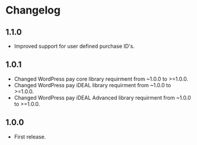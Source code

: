 # Changelog

## 1.1.0
*	Improved support for user defined purchase ID's.

## 1.0.1
*	Changed WordPress pay core library requirment from ~1.0.0 to >=1.0.0.
*	Changed WordPress pay iDEAL library requirment from ~1.0.0 to >=1.0.0.
*	Changed WordPress pay iDEAL Advanced library requirment from ~1.0.0 to >=1.0.0.

## 1.0.0
*	First release.
